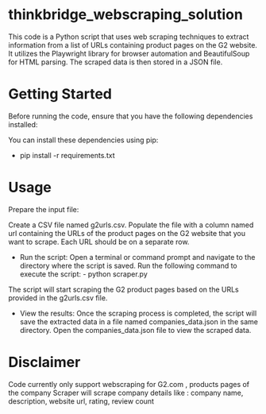 # thinkbridge_webscraping_solution

This code is a Python script that uses web scraping techniques to extract information from a list of URLs containing product pages on the G2 website. It utilizes the Playwright library for browser automation and BeautifulSoup for HTML parsing. The scraped data is then stored in a JSON file.

# Getting Started
Before running the code, ensure that you have the following dependencies installed:

You can install these dependencies using pip:
  - pip install -r requirements.txt


# Usage
Prepare the input file:

Create a CSV file named g2urls.csv.
Populate the file with a column named url containing the URLs of the product pages on the G2 website that you want to scrape. Each URL should be on a separate row.
- Run the script:
    Open a terminal or command prompt and navigate to the directory where the script is saved.
    Run the following command to execute the script:
        - python scraper.py

The script will start scraping the G2 product pages based on the URLs provided in the g2urls.csv file.

-   View the results:
    Once the scraping process is completed, the script will save the extracted data in a file named companies_data.json in the same directory.
    Open the companies_data.json file to view the scraped data.

# Disclaimer

Code currently only support webscraping for G2.com , products pages of the company
Scraper will scrape company details like : company name, description, website url, rating, review count 